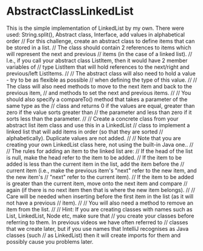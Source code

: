 # AbstractClassLinkedList
This is the simple implementation of LinkedList by my own. There were used: String.split(), Abstract class, Interface, add values in alphabetical order
// For this challenge, create an abstract class to define items that can be stored in a list.
// The class should contain 2 references to items which will represent the next and previous
// items (in the case of a linked list).
// I.e., if you call your abstract class ListItem, then it would have 2 member variables of
// type ListItem that will hold references to the next/right and previous/left ListItems.
//
// The abstract class will also need to hold a value - try to be as flexible as possible
// when defining the type of this value.
//
// The class will also need methods to move to the next item and back to the previous item,
// and methods to set the next and previous items.
//
// You should also specify a compareTo() method that takes a parameter of the same type as the
// class and returns 0 if the values are equal, greater than zero if the value sorts greater than
// the parameter and less than zero if it sorts less than the parameter.
//
// Create a concrete class from your abstract list item class and use this in a LinkedList
// class to implement a linked list that will add items in order (so that they are sorted
// alphabetically). Duplicate values are not added.
//
// Note that you are creating your own LinkedList class here, not using the built-in Java one..
//
// The rules for adding an item to the linked list are:
//  If the head of the list is null, make the head refer to the item to be added.
//  If the item to be added is less than the current item in the list, add the item before the
//      current item (i.e., make the previous item's "next" refer to the new item, and the new item's
//      "next" refer to the current item).
//  If the item to be added is greater than the current item, move onto the next item and compare
//      again (if there is no next item then that is where the new item belongs).
//
// Care will be needed when inserting before the first item in the list (as it will not have a previous
// item).
//
// You will also need a method to remove an item from the list.
//
// Hint: If you are creating classes with names such as List, LinkedList, Node etc, make sure that
// you create your classes before referring to them. In previous videos we have often referred to
// classes that we create later, but if you use names that IntelliJ recognises as Java classes (such
// as LinkedList) then it will create imports for them and possibly cause you problems later.
